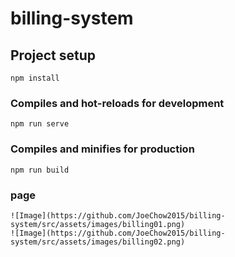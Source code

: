 # billing-system

## Project setup
```
npm install
```

### Compiles and hot-reloads for development
```
npm run serve
```

### Compiles and minifies for production
```
npm run build
```
### page
```
![Image](https://github.com/JoeChow2015/billing-system/src/assets/images/billing01.png)
![Image](https://github.com/JoeChow2015/billing-system/src/assets/images/billing02.png)